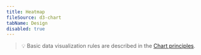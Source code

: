 ```yaml
---
title: Heatmap
fileSource: d3-chart
tabName: Design
disabled: true
---
```


> 💡 Basic data visualization rules are described in the [Chart principles](/data-display/chart/).
